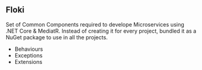 ## Floki

Set of Common Components required to develope Microservices using .NET Core & MediatR. Instead of creating it for every project, bundled it as a NuGet package to use in all the projects.

- Behaviours
- Exceptions
- Extensions
